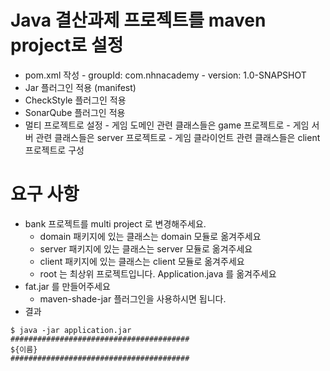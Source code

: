 # Java 결산과제 프로젝트를 maven project로 설정
- pom.xml 작성
        - groupId: com.nhnacademy
        - version: 1.0-SNAPSHOT
- Jar 플러그인 적용 (manifest)
- CheckStyle 플러그인 적용
- SonarQube 플러그인 적용
- 멀티 프로젝트로 설정
        - 게임 도메인 관련 클래스들은 game 프로젝트로
        - 게임 서버 관련 클래스들은 server 프로젝트로
        - 게임 클라이언트 관련 클래스들은 client 프로젝트로 구성

# 요구 사항
- bank 프로젝트를 multi project 로 변경해주세요.
    - domain 패키지에 있는 클래스는 domain 모듈로 옮겨주세요
    - server 패키지에 있는 클래스는 server 모듈로 옮겨주세요
    - client 패키지에 있는 클래스는 client 모듈로 옮겨주세요
    - root 는 최상위 프로젝트입니다. Application.java 를 옮겨주세요
- fat.jar 를 만들어주세요
    - maven-shade-jar 플러그인을 사용하시면 됩니다.
- 결과
```
$ java -jar application.jar
########################################
${이름}
########################################
```